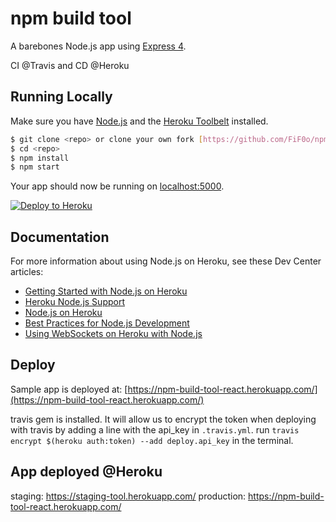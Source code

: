 # npm build tool

A barebones Node.js app using [Express 4](http://expressjs.com/).

CI @Travis and CD @Heroku


## Running Locally

Make sure you have [Node.js](http://nodejs.org/) and the [Heroku Toolbelt](https://toolbelt.heroku.com/) installed.

```sh
$ git clone <repo> or clone your own fork [https://github.com/FiF0o/npm-build-tool-react.git](https://github.com/FiF0o/npm-build-tool-react.git)
$ cd <repo>
$ npm install
$ npm start
```

Your app should now be running on [localhost:5000](http://localhost:5000/).

[![Deploy to Heroku](https://www.herokucdn.com/deploy/button.png)](https://heroku.com/deploy)


## Documentation

For more information about using Node.js on Heroku, see these Dev Center articles:

- [Getting Started with Node.js on Heroku](https://devcenter.heroku.com/articles/getting-started-with-nodejs)
- [Heroku Node.js Support](https://devcenter.heroku.com/articles/nodejs-support)
- [Node.js on Heroku](https://devcenter.heroku.com/categories/nodejs)
- [Best Practices for Node.js Development](https://devcenter.heroku.com/articles/node-best-practices)
- [Using WebSockets on Heroku with Node.js](https://devcenter.heroku.com/articles/node-websockets)


## Deploy

Sample app is deployed at: [https://npm-build-tool-react.herokuapp.com/](https://npm-build-tool-react.herokuapp.com/)

travis gem is installed. It will allow us to encrypt the token when deploying with travis by adding a line with the api_key in `.travis.yml`.
run `travis encrypt $(heroku auth:token) --add deploy.api_key` in the terminal.


## App deployed @Heroku

staging: https://staging-tool.herokuapp.com/
production: https://npm-build-tool-react.herokuapp.com/

